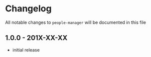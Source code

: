 # Changelog

All notable changes to `people-manager` will be documented in this file

## 1.0.0 - 201X-XX-XX

- initial release
